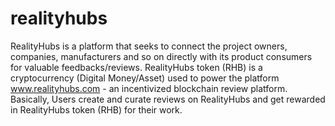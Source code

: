 # realityhubs
RealityHubs is a platform that seeks to connect the project owners, companies, manufacturers and so on directly with its product consumers for valuable feedbacks/reviews. RealityHubs token (RHB) is a cryptocurrency (Digital Money/Asset) used to power the platform www.realityhubs.com - an incentivized blockchain review platform. Basically, Users create and curate reviews on RealityHubs and get rewarded in RealityHubs token (RHB) for their work.
